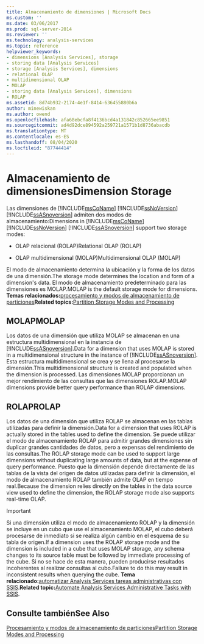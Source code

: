 ```yaml
---
title: Almacenamiento de dimensiones | Microsoft Docs
ms.custom: ''
ms.date: 03/06/2017
ms.prod: sql-server-2014
ms.reviewer: ''
ms.technology: analysis-services
ms.topic: reference
helpviewer_keywords:
- dimensions [Analysis Services], storage
- storing data [Analysis Services]
- storage [Analysis Services], dimensions
- relational OLAP
- multidimensional OLAP
- MOLAP
- storing data [Analysis Services], dimensions
- ROLAP
ms.assetid: 8d74b932-2174-4e1f-8414-636455880b6a
author: minewiskan
ms.author: owend
ms.openlocfilehash: afa68ebcfa8f4136bcd4a131842c852665ee9851
ms.sourcegitcommit: ad4d92dce894592a259721a1571b1d8736abacdb
ms.translationtype: MT
ms.contentlocale: es-ES
ms.lasthandoff: 08/04/2020
ms.locfileid: "87744414"
---
```

# <a name="dimension-storage"></a><span data-ttu-id="d261f-102">Almacenamiento de dimensiones</span><span class="sxs-lookup"><span data-stu-id="d261f-102">Dimension Storage</span></span>
  <span data-ttu-id="d261f-103">Las dimensiones de [!INCLUDE[msCoName](../../includes/msconame-md.md)] [!INCLUDE[ssNoVersion](../../includes/ssnoversion-md.md)] [!INCLUDE[ssASnoversion](../../includes/ssasnoversion-md.md)] admiten dos modos de almacenamiento:</span><span class="sxs-lookup"><span data-stu-id="d261f-103">Dimensions in [!INCLUDE[msCoName](../../includes/msconame-md.md)] [!INCLUDE[ssNoVersion](../../includes/ssnoversion-md.md)] [!INCLUDE[ssASnoversion](../../includes/ssasnoversion-md.md)] support two storage modes:</span></span>  
  
-   <span data-ttu-id="d261f-104">OLAP relacional (ROLAP)</span><span class="sxs-lookup"><span data-stu-id="d261f-104">Relational OLAP (ROLAP)</span></span>  
  
-   <span data-ttu-id="d261f-105">OLAP multidimensional (MOLAP)</span><span class="sxs-lookup"><span data-stu-id="d261f-105">Multidimensional OLAP (MOLAP)</span></span>  
  
 <span data-ttu-id="d261f-106">El modo de almacenamiento determina la ubicación y la forma de los datos de una dimensión.</span><span class="sxs-lookup"><span data-stu-id="d261f-106">The storage mode determines the location and form of a dimension's data.</span></span> <span data-ttu-id="d261f-107">El modo de almacenamiento predeterminado para las dimensiones es MOLAP.</span><span class="sxs-lookup"><span data-stu-id="d261f-107">MOLAP is the default storage mode for dimensions.</span></span> <span data-ttu-id="d261f-108">**Temas relacionados:**[procesamiento y modos de almacenamiento de particiones](../multidimensional-models-olap-logical-cube-objects/partitions-partition-storage-modes-and-processing.md)</span><span class="sxs-lookup"><span data-stu-id="d261f-108">**Related topics:**[Partition Storage Modes and Processing](../multidimensional-models-olap-logical-cube-objects/partitions-partition-storage-modes-and-processing.md)</span></span>  
  
## <a name="molap"></a><span data-ttu-id="d261f-109">MOLAP</span><span class="sxs-lookup"><span data-stu-id="d261f-109">MOLAP</span></span>  
 <span data-ttu-id="d261f-110">Los datos de una dimensión que utiliza MOLAP se almacenan en una estructura multidimensional en la instancia de [!INCLUDE[ssASnoversion](../../includes/ssasnoversion-md.md)].</span><span class="sxs-lookup"><span data-stu-id="d261f-110">Data for a dimension that uses MOLAP is stored in a multidimensional structure in the instance of [!INCLUDE[ssASnoversion](../../includes/ssasnoversion-md.md)].</span></span> <span data-ttu-id="d261f-111">Esta estructura multidimensional se crea y se llena al procesarse la dimensión.</span><span class="sxs-lookup"><span data-stu-id="d261f-111">This multidimensional structure is created and populated when the dimension is processed.</span></span> <span data-ttu-id="d261f-112">Las dimensiones MOLAP proporcionan un mejor rendimiento de las consultas que las dimensiones ROLAP.</span><span class="sxs-lookup"><span data-stu-id="d261f-112">MOLAP dimensions provide better query performance than ROLAP dimensions.</span></span>  
  
## <a name="rolap"></a><span data-ttu-id="d261f-113">ROLAP</span><span class="sxs-lookup"><span data-stu-id="d261f-113">ROLAP</span></span>  
 <span data-ttu-id="d261f-114">Los datos de una dimensión que utiliza ROLAP se almacenan en las tablas utilizadas para definir la dimensión.</span><span class="sxs-lookup"><span data-stu-id="d261f-114">Data for a dimension that uses ROLAP is actually stored in the tables used to define the dimension.</span></span> <span data-ttu-id="d261f-115">Se puede utilizar el modo de almacenamiento ROLAP para admitir grandes dimensiones sin duplicar grandes cantidades de datos, pero a expensas del rendimiento de las consultas.</span><span class="sxs-lookup"><span data-stu-id="d261f-115">The ROLAP storage mode can be used to support large dimensions without duplicating large amounts of data, but at the expense of query performance.</span></span> <span data-ttu-id="d261f-116">Puesto que la dimensión depende directamente de las tablas de la vista del origen de datos utilizadas para definir la dimensión, el modo de almacenamiento ROLAP también admite OLAP en tiempo real.</span><span class="sxs-lookup"><span data-stu-id="d261f-116">Because the dimension relies directly on the tables in the data source view used to define the dimension, the ROLAP storage mode also supports real-time OLAP.</span></span>  
  
> [!IMPORTANT]  
>  <span data-ttu-id="d261f-117">Si una dimensión utiliza el modo de almacenamiento ROLAP y la dimensión se incluye en un cubo que use el almacenamiento MOLAP, el cubo deberá procesarse de inmediato si se realiza algún cambio en el esquema de su tabla de origen.</span><span class="sxs-lookup"><span data-stu-id="d261f-117">If a dimension uses the ROLAP storage mode and the dimension is included in a cube that uses MOLAP storage, any schema changes to its source table must be followed by immediate processing of the cube.</span></span> <span data-ttu-id="d261f-118">Si no se hace de esta manera, pueden producirse resultados incoherentes al realizar consultas al cubo.</span><span class="sxs-lookup"><span data-stu-id="d261f-118">Failure to do this may result in inconsistent results when querying the cube.</span></span> <span data-ttu-id="d261f-119">**Tema relacionado:**[automatizar Analysis Services tareas administrativas con SSIS](../instances/automate-analysis-services-administrative-tasks-with-ssis.md).</span><span class="sxs-lookup"><span data-stu-id="d261f-119">**Related topic:**[Automate Analysis Services Administrative Tasks with SSIS](../instances/automate-analysis-services-administrative-tasks-with-ssis.md).</span></span>  
  
## <a name="see-also"></a><span data-ttu-id="d261f-120">Consulte también</span><span class="sxs-lookup"><span data-stu-id="d261f-120">See Also</span></span>  
 [<span data-ttu-id="d261f-121">Procesamiento y modos de almacenamiento de particiones</span><span class="sxs-lookup"><span data-stu-id="d261f-121">Partition Storage Modes and Processing</span></span>](../multidimensional-models-olap-logical-cube-objects/partitions-partition-storage-modes-and-processing.md)  
  
  
